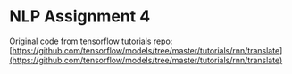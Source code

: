 # NLP Assignment 4

Original code from tensorflow tutorials repo:
[https://github.com/tensorflow/models/tree/master/tutorials/rnn/translate](https://github.com/tensorflow/models/tree/master/tutorials/rnn/translate)
